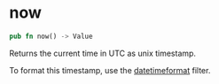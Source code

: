 # now

```rust
pub fn now() -> Value
```

Returns the current time in UTC as unix timestamp.

To format this timestamp, use the [datetimeformat](datetimeformat.md) filter.
